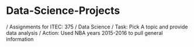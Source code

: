 # Data-Science-Projects
/ Assignments for ITEC: 375 / Data Science 
/ Task: Pick A topic and provide data analysis 
/ Action: Used NBA years 2015-2016 to pull general information
